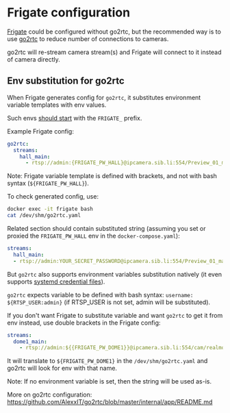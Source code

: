 # Frigate configuration

[Frigate](https://github.com/blakeblackshear/frigate) could be configured without go2rtc,
but the recommended way is to use [go2rtc](https://github.com/AlexxIT/go2rtc/) to reduce number of connections to cameras.

go2rtc will re-stream camera stream(s) and Frigate will connect to it instead of camera directly.

## Env substitution for go2rtc

When Frigate generates config for `go2rtc`, it substitutes environment variable templates with env values.

Such envs [should start](https://github.com/blakeblackshear/frigate/blob/0c92c3ccfa9bf3da2c5145c40f24c59d46e0921b/docker/main/rootfs/usr/local/go2rtc/create_config.py#L25C74-L25C82) with the `FRIGATE_` prefix.

Example Frigate config:

```yaml
go2rtc:
  streams:
    hall_main:
      - rtsp://admin:{FRIGATE_PW_HALL}@ipcamera.sib.li:554/Preview_01_main
```

Note: Frigate variable template is defined with brackets, and not with bash syntax (`${FRIGATE_PW_HALL}`).

To check generated config, use:

```bash
docker exec -it frigate bash
cat /dev/shm/go2rtc.yaml
```

Related section should contain substituted string (assuming you set or proxied the `FRIGATE_PW_HALL` env in the `docker-compose.yaml`):

```yaml
streams:
  hall_main:
  - rtsp://admin:YOUR_SECRET_PASSWORD@ipcamera.sib.li:554/Preview_01_main
```

But `go2rtc` also supports environment variables substitution natively (it even supports [systemd credential files](https://systemd.io/CREDENTIALS/)).

`go2rtc` expects variable to be defined with bash syntax: `username: ${RTSP_USER:admin}` (if RTSP_USER is not set, admin will be substituted).

If you don't want Frigate to substitute variable and want `go2rtc` to get it from env instead, use double brackets in the Frigate config:

```yaml
streams:
  dome1_main:
    - rtsp://admin:${{FRIGATE_PW_DOME1}}@ipcamera.sib.li:554/cam/realmonitor?channel=1&subtype=0
```

It will translate to `${FRIGATE_PW_DOME1}` in the `/dev/shm/go2rtc.yaml` and go2rtc will look for env with that name.

Note: If no environment variable is set, then the string will be used as-is.

More on go2rtc configuration: https://github.com/AlexxIT/go2rtc/blob/master/internal/app/README.md
